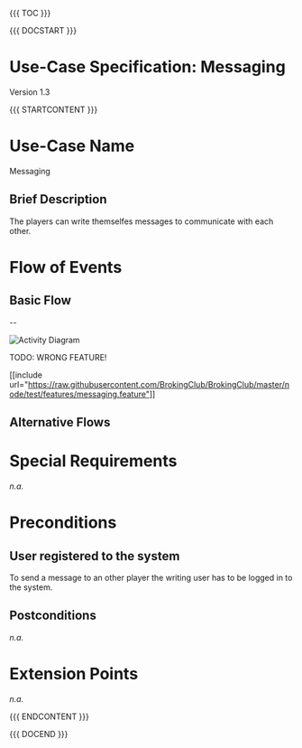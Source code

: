 {{{ TOC }}}


{{{ DOCSTART }}}

# Use-Case Specification: Messaging

Version 1.3

{{{ STARTCONTENT }}}

# Use-Case Name 
Messaging
## 	Brief Description
The players can write themselfes messages to communicate with each other.

# Flow of Events
## 	Basic Flow

--

![Activity Diagram](http://broking.club/img/doc/ad/ad_ManageStocks.png)

TODO: WRONG FEATURE!

[[include url="https://raw.githubusercontent.com/BrokingClub/BrokingClub/master/node/test/features/messaging.feature"]]


## 	Alternative Flows

# Special Requirements
*n.a.*

# Preconditions
## User registered to the system
To send a message to an other player the writing user has to be logged in to the system.

## Postconditions
*n.a.*

# Extension Points
*n.a.*

{{{ ENDCONTENT }}}

{{{ DOCEND }}}




